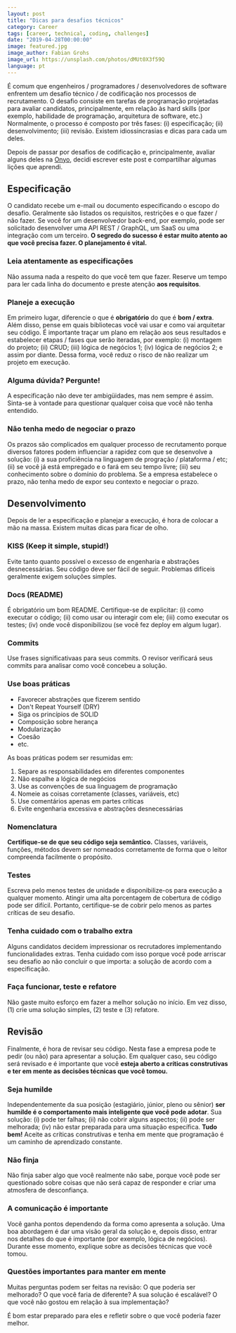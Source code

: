 ```yaml
---
layout: post
title: "Dicas para desafios técnicos"
category: Career
tags: [career, technical, coding, challenges]
date: "2019-04-28T00:00:00"
image: featured.jpg
image_author: Fabian Grohs
image_url: https://unsplash.com/photos/dMUt0X3f59Q
language: pt
---
```


É comum que engenheiros / programadores / desenvolvedores de software enfrentem um desafio técnico / de codificação nos processos de recrutamento. O desafio consiste em tarefas de programação projetadas para avaliar candidatos, principalmente, em relação às hard skills (por exemplo, habilidade de programação, arquitetura de software, etc.) Normalmente, o processo é composto por três fases: (i) especificação; (ii) desenvolvimento; (iii) revisão. Existem idiossincrasias e dicas para cada um deles.

Depois de passar por desafios de codificação e, principalmente, avaliar alguns deles na [Onyo](www.onyo.com), decidi escrever este post e compartilhar algumas lições que aprendi.

## Especificação

O candidato recebe um e-mail ou documento especificando o escopo do desafio. Geralmente são listados os requisitos, restrições e o que fazer / não fazer. Se você for um desenvolvedor back-end, por exemplo, pode ser solicitado desenvolver uma API REST / GraphQL, um SaaS ou uma integração com um terceiro. **O segredo do sucesso é estar muito atento ao que você precisa fazer. O planejamento é vital.**

### Leia atentamente as especificações

Não assuma nada a respeito do que você tem que fazer. Reserve um tempo para ler cada linha do documento e preste atenção **aos requisitos**.

### Planeje a execução

Em primeiro lugar, diferencie o que é **obrigatório** do que é **bom / extra**. Além disso, pense em quais bibliotecas você vai usar e como vai arquitetar seu código. É importante traçar um plano em relação aos seus resultados e estabelecer etapas / fases que serão iteradas, por exemplo: (i) montagem do projeto; (ii) CRUD; (iii) lógica de negócios 1; (iv) lógica de negócios 2; e assim por diante. Dessa forma, você reduz o risco de não realizar um projeto em execução.

### Alguma dúvida? Pergunte!

A especificação não deve ter ambigüidades, mas nem sempre é assim. Sinta-se à vontade para questionar qualquer coisa que você não tenha entendido.

### Não tenha medo de negociar o prazo

Os prazos são complicados em qualquer processo de recrutamento porque diversos fatores podem influenciar a rapidez com que se desenvolve a solução: (i) a sua proficiência na linguagem de progração / plataforma / etc; (ii) se você já está empregado e o fará em seu tempo livre; (iii) seu conhecimento sobre o domínio do problema. Se a empresa estabelece o prazo, não tenha medo de expor seu contexto e negociar o prazo.

## Desenvolvimento

Depois de ler a especificação e planejar a execução, é hora de colocar a mão na massa. Existem muitas dicas para ficar de olho.

### KISS (Keep it simple, stupid!)

Evite tanto quanto possível o excesso de engenharia e abstrações desnecessárias. Seu código deve ser fácil de seguir. Problemas difíceis geralmente exigem soluções simples.

### Docs (README)

É obrigatório um bom README. Certifique-se de explicitar: (i) como executar o código; (ii) como usar ou interagir com ele; (iii) como executar os testes; (iv) onde você disponibilizou (se você fez deploy em algum lugar).

### Commits

Use frases significativaas para seus commits. O revisor verificará seus commits para analisar como você concebeu a solução.

### Use boas práticas

- Favorecer abstrações que fizerem sentido
- Don't Repeat Yourself (DRY)
- Siga os princípios de SOLID
- Composição sobre herança
- Modularização
- Coesão
- etc.

As boas práticas podem ser resumidas em:

1. Separe as responsabilidades em diferentes componentes
2. Não espalhe a lógica de negócios
3. Use as convenções de sua linguagem de programação
4. Nomeie as coisas corretamente (classes, variáveis, etc)
5. Use comentários apenas em partes críticas
6. Evite engenharia excessiva e abstrações desnecessárias

### Nomenclatura

**Certifique-se de que seu código seja semântico.** Classes, variáveis, funções, métodos devem ser nomeados corretamente de forma que o leitor compreenda facilmente o propósito.

### Testes

Escreva pelo menos testes de unidade e disponibilize-os para execução a qualquer momento. Atingir uma alta porcentagem de cobertura de código pode ser difícil. Portanto, certifique-se de cobrir pelo menos as partes críticas de seu desafio.

### Tenha cuidado com o trabalho extra

Alguns candidatos decidem impressionar os recrutadores implementando funcionalidades extras. Tenha cuidado com isso porque você pode arriscar seu desafio ao não concluir o que importa: a solução de acordo com a especificação.

### Faça funcionar, teste e refatore

Não gaste muito esforço em fazer a melhor solução no início. Em vez disso, (1) crie uma solução simples, (2) teste e (3) refatore.

## Revisão

Finalmente, é hora de revisar seu código. Nesta fase a empresa pode te pedir (ou não) para apresentar a solução. Em qualquer caso, seu código será revisado e é importante que você **esteja aberto a críticas construtivas e ter em mente as decisões técnicas que você tomou.**

### Seja humilde

Independentemente da sua posição (estagiário, júnior, pleno ou sênior) **ser humilde é o comportamento mais inteligente que você pode adotar**. Sua solução: (i) pode ter falhas; (ii) não cobrir alguns aspectos; (ii) pode ser melhorada; (iv) não estar preparada para uma situação específica. **Tudo bem!** Aceite as críticas construtivas e tenha em mente que programação é um caminho de aprendizado constante.

### Não finja

Não finja saber algo que você realmente não sabe, porque você pode ser questionado sobre coisas que não será capaz de responder e criar uma atmosfera de desconfiança.

### A comunicação é importante

Você ganha pontos dependendo da forma como apresenta a solução. Uma boa abordagem é dar uma visão geral da solução e, depois disso, entrar nos detalhes do que é importante (por exemplo, lógica de negócios). Durante esse momento, explique sobre as decisões técnicas que você tomou.

### Questões importantes para manter em mente

Muitas perguntas podem ser feitas na revisão: O que poderia ser melhorado? O que você faria de diferente? A sua solução é escalável? O que você não gostou em relação à sua implementação?

É bom estar preparado para eles e refletir sobre o que você poderia fazer melhor.
